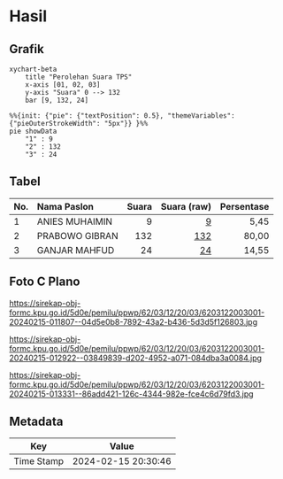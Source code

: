 # Hasil

## Grafik

```mermaid
xychart-beta
    title "Perolehan Suara TPS"
    x-axis [01, 02, 03]
    y-axis "Suara" 0 --> 132
    bar [9, 132, 24]
```

```mermaid
%%{init: {"pie": {"textPosition": 0.5}, "themeVariables": {"pieOuterStrokeWidth": "5px"}} }%%
pie showData
    "1" : 9
    "2" : 132
    "3" : 24
```

## Tabel

| No. | Nama Paslon    | Suara | Suara (raw) | Persentase |
|:--- |:-------------- | -----:| -----------:| ----------:|
| 1   | ANIES MUHAIMIN | 9     | [9][p-1]    | 5,45       |
| 2   | PRABOWO GIBRAN | 132   | [132][p-2]  | 80,00      |
| 3   | GANJAR MAHFUD  | 24    | [24][p-3]   | 14,55      |


[p-1]: https://github.com/gigit-pemilu/pemilu-2024-62-kalimantan-tengah/blob/main/pilpres/hitung-suara/sub/62-kalimantan-tengah/sub/03-kapuas/sub/12-kapuas-hulu/sub/2003-rahung-bungai/sub/001-tps/sub/paslon-1.txt
[p-2]: https://github.com/gigit-pemilu/pemilu-2024-62-kalimantan-tengah/blob/main/pilpres/hitung-suara/sub/62-kalimantan-tengah/sub/03-kapuas/sub/12-kapuas-hulu/sub/2003-rahung-bungai/sub/001-tps/sub/paslon-2.txt
[p-3]: https://github.com/gigit-pemilu/pemilu-2024-62-kalimantan-tengah/blob/main/pilpres/hitung-suara/sub/62-kalimantan-tengah/sub/03-kapuas/sub/12-kapuas-hulu/sub/2003-rahung-bungai/sub/001-tps/sub/paslon-3.txt

## Foto C Plano

https://sirekap-obj-formc.kpu.go.id/5d0e/pemilu/ppwp/62/03/12/20/03/6203122003001-20240215-011807--04d5e0b8-7892-43a2-b436-5d3d5f126803.jpg

https://sirekap-obj-formc.kpu.go.id/5d0e/pemilu/ppwp/62/03/12/20/03/6203122003001-20240215-012922--03849839-d202-4952-a071-084dba3a0084.jpg

https://sirekap-obj-formc.kpu.go.id/5d0e/pemilu/ppwp/62/03/12/20/03/6203122003001-20240215-013331--86add421-126c-4344-982e-fce4c6d79fd3.jpg


## Metadata

| Key        | Value               |
| ---------- | ------------------- |
| Time Stamp | 2024-02-15 20:30:46 |



